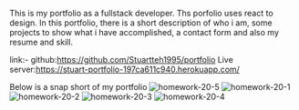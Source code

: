 This is my portfolio as a fullstack developer. Ths porfolio uses react to design. In this portfolio, there is a short description of who i am, some projects to show what i have accomplished, a contact form and also my resume and skill. 

link:-
github:https://github.com/Stuartteh1995/portfolio
Live server:https://stuart-portfolio-197ca611c940.herokuapp.com/

Below is a snap short of my portfolio
![homework-20-5](https://github.com/Stuartteh1995/portfolio/assets/124997994/408d047d-7db6-4e4c-ae2d-67adcbd67b32)
![homework-20-1](https://github.com/Stuartteh1995/portfolio/assets/124997994/c387a1e9-dc88-4eb5-b13a-5c711fbac61c)
![homework-20-2](https://github.com/Stuartteh1995/portfolio/assets/124997994/9d59d3ec-6ff0-4f15-b66a-457d6d5db133)
![homework-20-3](https://github.com/Stuartteh1995/portfolio/assets/124997994/1879dd0f-791a-479f-b9de-bf1308ce0c1f)
![homework-20-4](https://github.com/Stuartteh1995/portfolio/assets/124997994/cf9ff274-ad0a-4ee6-a61b-b67008f4de1d)
